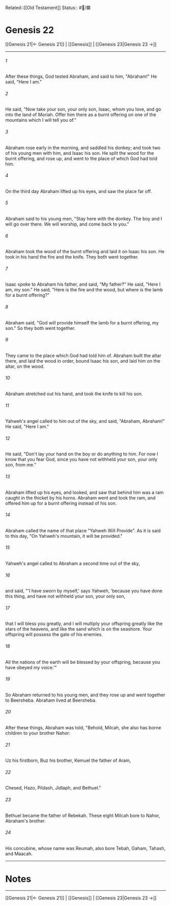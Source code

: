 Related::[[Old Testament]]
Status:: #📖/🟥
# Genesis 22

[[Genesis 21|← Genesis 21]] | [[Genesis]] | [[Genesis 23|Genesis 23 →]]
***



###### 1 
After these things, God tested Abraham, and said to him, "Abraham!" He said, "Here I am." 

###### 2 
He said, "Now take your son, your only son, Isaac, whom you love, and go into the land of Moriah. Offer him there as a burnt offering on one of the mountains which I will tell you of." 

###### 3 
Abraham rose early in the morning, and saddled his donkey; and took two of his young men with him, and Isaac his son. He split the wood for the burnt offering, and rose up, and went to the place of which God had told him. 

###### 4 
On the third day Abraham lifted up his eyes, and saw the place far off. 

###### 5 
Abraham said to his young men, "Stay here with the donkey. The boy and I will go over there. We will worship, and come back to you." 

###### 6 
Abraham took the wood of the burnt offering and laid it on Isaac his son. He took in his hand the fire and the knife. They both went together. 

###### 7 
Isaac spoke to Abraham his father, and said, "My father?" He said, "Here I am, my son." He said, "Here is the fire and the wood, but where is the lamb for a burnt offering?" 

###### 8 
Abraham said, "God will provide himself the lamb for a burnt offering, my son." So they both went together. 

###### 9 
They came to the place which God had told him of. Abraham built the altar there, and laid the wood in order, bound Isaac his son, and laid him on the altar, on the wood. 

###### 10 
Abraham stretched out his hand, and took the knife to kill his son. 

###### 11 
Yahweh's angel called to him out of the sky, and said, "Abraham, Abraham!" He said, "Here I am." 

###### 12 
He said, "Don't lay your hand on the boy or do anything to him. For now I know that you fear God, since you have not withheld your son, your only son, from me." 

###### 13 
Abraham lifted up his eyes, and looked, and saw that behind him was a ram caught in the thicket by his horns. Abraham went and took the ram, and offered him up for a burnt offering instead of his son. 

###### 14 
Abraham called the name of that place "Yahweh Will Provide". As it is said to this day, "On Yahweh's mountain, it will be provided." 

###### 15 
Yahweh's angel called to Abraham a second time out of the sky, 

###### 16 
and said, "'I have sworn by myself,' says Yahweh, 'because you have done this thing, and have not withheld your son, your only son, 

###### 17 
that I will bless you greatly, and I will multiply your offspring greatly like the stars of the heavens, and like the sand which is on the seashore. Your offspring will possess the gate of his enemies. 

###### 18 
All the nations of the earth will be blessed by your offspring, because you have obeyed my voice.'" 

###### 19 
So Abraham returned to his young men, and they rose up and went together to Beersheba. Abraham lived at Beersheba. 

###### 20 
After these things, Abraham was told, "Behold, Milcah, she also has borne children to your brother Nahor: 

###### 21 
Uz his firstborn, Buz his brother, Kemuel the father of Aram, 

###### 22 
Chesed, Hazo, Pildash, Jidlaph, and Bethuel." 

###### 23 
Bethuel became the father of Rebekah. These eight Milcah bore to Nahor, Abraham's brother. 

###### 24 
His concubine, whose name was Reumah, also bore Tebah, Gaham, Tahash, and Maacah.

---
# Notes


***
[[Genesis 21|← Genesis 21]] | [[Genesis]] | [[Genesis 23|Genesis 23 →]]
